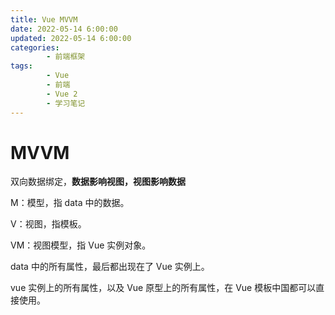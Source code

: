 ```yaml
---
title: Vue MVVM
date: 2022-05-14 6:00:00
updated: 2022-05-14 6:00:00
categories:
        - 前端框架
tags:
        - Vue
        - 前端
        - Vue 2
        - 学习笔记
---
```


# MVVM

双向数据绑定，**数据影响视图，视图影响数据**

M：模型，指 data 中的数据。

V：视图，指模板。

VM：视图模型，指 Vue 实例对象。

data 中的所有属性，最后都出现在了 Vue 实例上。

vue 实例上的所有属性，以及 Vue 原型上的所有属性，在 Vue 模板中国都可以直接使用。